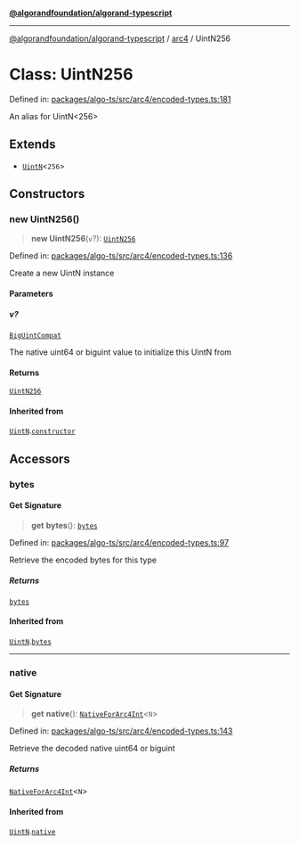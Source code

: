 [**@algorandfoundation/algorand-typescript**](../../README.md)

***

[@algorandfoundation/algorand-typescript](../../README.md) / [arc4](../README.md) / UintN256

# Class: UintN256

Defined in: [packages/algo-ts/src/arc4/encoded-types.ts:181](https://github.com/algorandfoundation/puya-ts/blob/main/packages/algo-ts/src/arc4/encoded-types.ts#L181)

An alias for UintN<256>

## Extends

- [`UintN`](UintN.md)\<`256`\>

## Constructors

### new UintN256()

> **new UintN256**(`v`?): [`UintN256`](UintN256.md)

Defined in: [packages/algo-ts/src/arc4/encoded-types.ts:136](https://github.com/algorandfoundation/puya-ts/blob/main/packages/algo-ts/src/arc4/encoded-types.ts#L136)

Create a new UintN instance

#### Parameters

##### v?

[`BigUintCompat`](../../index/type-aliases/BigUintCompat.md)

The native uint64 or biguint value to initialize this UintN from

#### Returns

[`UintN256`](UintN256.md)

#### Inherited from

[`UintN`](UintN.md).[`constructor`](UintN.md#constructors)

## Accessors

### bytes

#### Get Signature

> **get** **bytes**(): [`bytes`](../../index/type-aliases/bytes.md)

Defined in: [packages/algo-ts/src/arc4/encoded-types.ts:97](https://github.com/algorandfoundation/puya-ts/blob/main/packages/algo-ts/src/arc4/encoded-types.ts#L97)

Retrieve the encoded bytes for this type

##### Returns

[`bytes`](../../index/type-aliases/bytes.md)

#### Inherited from

[`UintN`](UintN.md).[`bytes`](UintN.md#bytes)

***

### native

#### Get Signature

> **get** **native**(): [`NativeForArc4Int`](../-internal-/type-aliases/NativeForArc4Int.md)\<`N`\>

Defined in: [packages/algo-ts/src/arc4/encoded-types.ts:143](https://github.com/algorandfoundation/puya-ts/blob/main/packages/algo-ts/src/arc4/encoded-types.ts#L143)

Retrieve the decoded native uint64 or biguint

##### Returns

[`NativeForArc4Int`](../-internal-/type-aliases/NativeForArc4Int.md)\<`N`\>

#### Inherited from

[`UintN`](UintN.md).[`native`](UintN.md#native)
